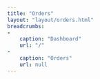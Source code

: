 ```yaml
---
title: "Orders"
layout: "layout/orders.html"
breadcrumbs:
-
    caption: "Dashboard"
    url: "/"
-
    caption: "Orders"
    url: null
---
```

